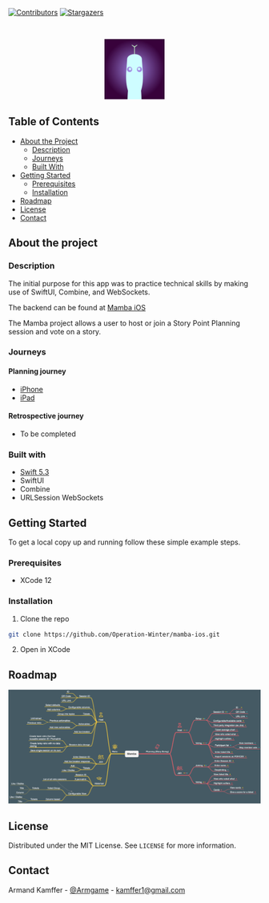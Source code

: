 [![Contributors][contributors-shield]][contributors-url]
[![Stargazers][stars-shield]][stars-url]

<br />
<p align="center">
  <img src="docs/Mamba.png" alt="Logo" width="120" height="120">
</p>


## Table of Contents

* [About the Project](#about-the-project)
  * [Description](#description)
  * [Journeys](#journeys)
  * [Built With](#built-with)
* [Getting Started](#getting-started)
  * [Prerequisites](#prerequisites)
  * [Installation](#installation)
* [Roadmap](#roadmap)
* [License](#license)
* [Contact](#contact)

## About the project

### Description

The initial purpose for this app was to practice technical skills by making use of SwiftUI, Combine, and WebSockets.

The backend can be found at [Mamba iOS](https://github.com/Operation-Winter/mamba-backend-vapor)

The Mamba project allows a user to host or join a Story Point Planning session and vote on a story.

### Journeys

#### Planning journey
- [iPhone](docs/planning_journey_iphone.md)
- [iPad](docs/planning_journey_ipad.md)

#### Retrospective journey
- To be completed

### Built with

- [Swift 5.3](https://swift.org/blog/)
- SwiftUI
- Combine
- URLSession WebSockets

## Getting Started

To get a local copy up and running follow these simple example steps.

### Prerequisites

* XCode 12

### Installation

1. Clone the repo
```sh
git clone https://github.com/Operation-Winter/mamba-ios.git
```
2. Open in XCode

## Roadmap

[![Roadmap][roadmap]](https://example.com)

## License

Distributed under the MIT License. See `LICENSE` for more information.

## Contact

Armand Kamffer - [@Armgame](https://twitter.com/Armgame) - kamffer1@gmail.com


[contributors-shield]: https://img.shields.io/github/contributors/Operation-Winter/mamba-ios?style=flat-square
[contributors-url]: https://github.com/Operation-Winter/mamba-ios/graphs/contributors

[stars-shield]: https://img.shields.io/github/stars/Operation-Winter/mamba-ios?style=flat-square?style=flat-square
[stars-url]: https://github.com/Operation-Winter/mamba-ios/stargazers

[roadmap]: docs/Roadmap.png